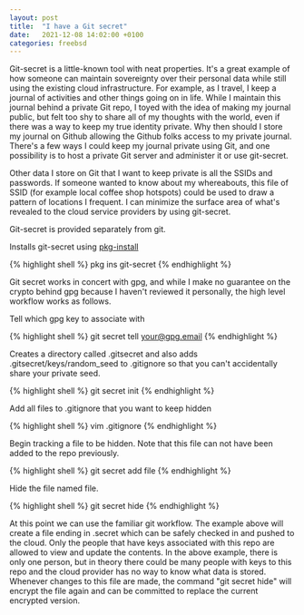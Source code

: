 ```yaml
---
layout: post
title:  "I have a Git secret"
date:   2021-12-08 14:02:00 +0100
categories: freebsd 
---
```


Git-secret is a little-known tool with neat properties.  It's a great example of how someone can maintain sovereignty over their personal data while still using the existing cloud infrastructure.  For example, as I travel, I keep a journal of activities and other things going on in life.  While I maintain this journal behind a private Git repo, I toyed with the idea of making my journal public, but felt too shy to share all of my thoughts with the world, even if there was a way to keep my true identity private.  Why then should I store my journal on Github allowing the Github folks access to my private journal.  There's a few ways I could keep my journal private using Git, and one possibility is to host a private Git server and administer it or use git-secret.

Other data I store on Git that I want to keep private is all the SSIDs and passwords.  If someone wanted to know about my whereabouts, this file of SSID (for example local coffee shop hotspots) could be used to draw a pattern of locations I frequent.  I can minimize the surface area of what's revealed to the cloud service providers by using git-secret.

Git-secret is provided separately from git.

Installs git-secret using <a href="https://www.freebsd.org/cgi/man.cgi?query=pkg-install">pkg-install</a>

{% highlight shell %}
pkg ins git-secret
{% endhighlight %}

Git secret works in concert with gpg, and while I make no guarantee on the crypto behind gpg because I haven't reviewed it personally, the high level workflow works as follows.

Tell which gpg key to associate with

{% highlight shell %}
git secret tell your@gpg.email
{% endhighlight %}

Creates a directory called .gitsecret and also adds .gitsecret/keys/random_seed to .gitignore so that you can't accidentally share your private seed.

{% highlight shell %}
git secret init
{% endhighlight %}

Add all files to .gitignore that you want to keep hidden

{% highlight shell %}
vim .gitignore
{% endhighlight %}

Begin tracking a file to be hidden.  Note that this file can not have been added to the repo previously.

{% highlight shell %}
git secret add file
{% endhighlight %}

Hide the file named file.

{% highlight shell %}
git secret hide
{% endhighlight %}

At this point we can use the familiar git workflow.  The example above will create a file ending in .secret which can be safely checked in and pushed to the cloud.  Only the people that have keys associated with this repo are allowed to view and update the contents.  In the above example, there is only one person, but in theory there could be many people with keys to this repo and the cloud provider has no way to know what data is stored.  Whenever changes to this file are made, the command "git secret hide" will encrypt the file again and can be committed to replace the current encrypted version.
